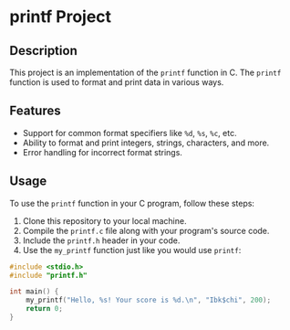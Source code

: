 # printf Project

## Description
This project is an implementation of the `printf` function in C. The `printf` function is used to format and print data in various ways.

## Features
- Support for common format specifiers like `%d`, `%s`, `%c`, etc.
- Ability to format and print integers, strings, characters, and more.
- Error handling for incorrect format strings.

## Usage
To use the `printf` function in your C program, follow these steps:

1. Clone this repository to your local machine.
2. Compile the `printf.c` file along with your program's source code.
3. Include the `printf.h` header in your code.
4. Use the `my_printf` function just like you would use `printf`:

```c
#include <stdio.h>
#include "printf.h"

int main() {
    my_printf("Hello, %s! Your score is %d.\n", "Ibk$chi", 200);
    return 0;
}
